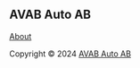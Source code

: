## AVAB Auto AB

[About](https://avabauto.se/about)

Copyright © 2024 [AVAB Auto AB](https://avabauto.se)
